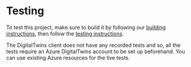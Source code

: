 # Testing

To test this project, make sure to build it by following our [building instructions](https://github.com/Azure/azure-sdk-for-js/blob/master/CONTRIBUTING.md#building), then follow the [testing instructions](https://github.com/Azure/azure-sdk-for-js/blob/master/CONTRIBUTING.md#testing).

The DigitalTwins client does not have any recorded tests and so, all the tests require an Azure DigitalTwins account to be set up beforehand. You can use existing Azure resources for the live tests.
